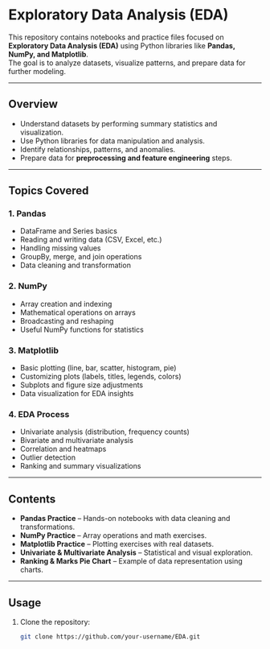
# Exploratory Data Analysis (EDA)

This repository contains notebooks and practice files focused on **Exploratory Data Analysis (EDA)** using Python libraries like **Pandas, NumPy, and Matplotlib**.  
The goal is to analyze datasets, visualize patterns, and prepare data for further modeling.

---

## **Overview**
- Understand datasets by performing summary statistics and visualization.  
- Use Python libraries for data manipulation and analysis.  
- Identify relationships, patterns, and anomalies.  
- Prepare data for **preprocessing and feature engineering** steps.

---

## **Topics Covered**

### **1. Pandas**
- DataFrame and Series basics  
- Reading and writing data (CSV, Excel, etc.)  
- Handling missing values  
- GroupBy, merge, and join operations  
- Data cleaning and transformation  

### **2. NumPy**
- Array creation and indexing  
- Mathematical operations on arrays  
- Broadcasting and reshaping  
- Useful NumPy functions for statistics  

### **3. Matplotlib**
- Basic plotting (line, bar, scatter, histogram, pie)  
- Customizing plots (labels, titles, legends, colors)  
- Subplots and figure size adjustments  
- Data visualization for EDA insights  

### **4. EDA Process**
- Univariate analysis (distribution, frequency counts)  
- Bivariate and multivariate analysis  
- Correlation and heatmaps  
- Outlier detection  
- Ranking and summary visualizations  

---

## **Contents**
- **Pandas Practice** – Hands-on notebooks with data cleaning and transformations.  
- **NumPy Practice** – Array operations and math exercises.  
- **Matplotlib Practice** – Plotting exercises with real datasets.  
- **Univariate & Multivariate Analysis** – Statistical and visual exploration.  
- **Ranking & Marks Pie Chart** – Example of data representation using charts.  

---

## **Usage**
1. Clone the repository:  
   ```bash
   git clone https://github.com/your-username/EDA.git


